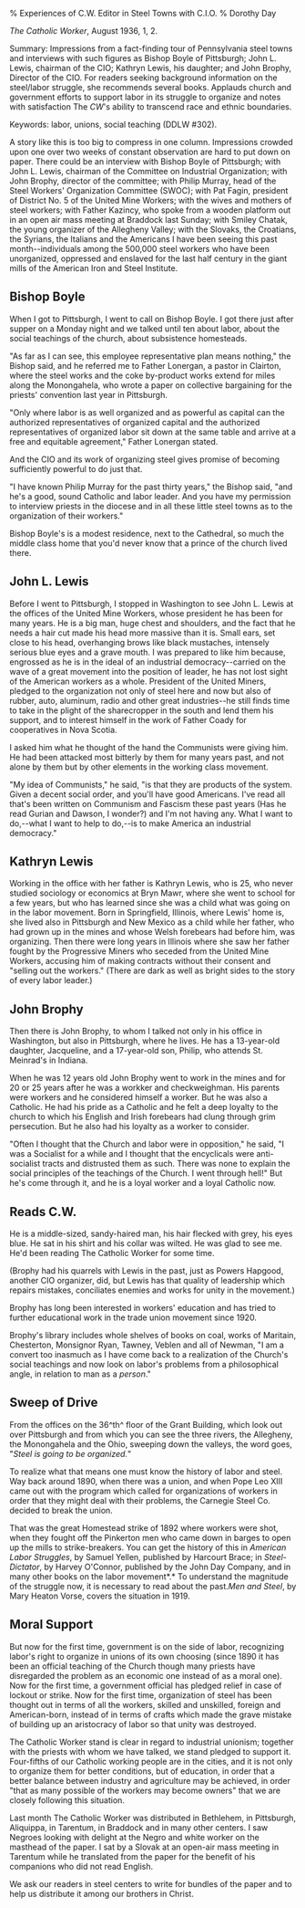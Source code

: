 % Experiences of C.W. Editor in Steel Towns with C.I.O.
% Dorothy Day

*The Catholic Worker*, August 1936, 1, 2.

Summary: Impressions from a fact-finding tour of Pennsylvania steel
towns and interviews with such figures as Bishop Boyle of Pittsburgh;
John L. Lewis, chairman of the CIO; Kathryn Lewis, his daughter; and
John Brophy, Director of the CIO. For readers seeking background
information on the steel/labor struggle, she recommends several books.
Applauds church and government efforts to support labor in its struggle
to organize and notes with satisfaction The *CW*'s ability to transcend
race and ethnic boundaries.

Keywords: labor, unions, social teaching (DDLW \#302).

A story like this is too big to compress in one column. Impressions
crowded upon one over two weeks of constant observation are hard to put
down on paper. There could be an interview with Bishop Boyle of
Pittsburgh; with John L. Lewis, chairman of the Committee on Industrial
Organization; with John Brophy, director of the committee; with Philip
Murray, head of the Steel Workers' Organization Committee (SWOC); with
Pat Fagin, president of District No. 5 of the United Mine Workers; with
the wives and mothers of steel workers; with Father Kazincy, who spoke
from a wooden platform out in an open air mass meeting at Braddock last
Sunday; with Smiley Chatak, the young organizer of the Allegheny Valley;
with the Slovaks, the Croatians, the Syrians, the Italians and the
Americans I have been seeing this past month--individuals among the
500,000 steel workers who have been unorganized, oppressed and enslaved
for the last half century in the giant mills of the American Iron and
Steel Institute.

Bishop Boyle
------------

When I got to Pittsburgh, I went to call on Bishop Boyle. I got there
just after supper on a Monday night and we talked until ten about labor,
about the social teachings of the church, about subsistence homesteads.

"As far as I can see, this employee representative plan means nothing,"
the Bishop said, and he referred me to Father Lonergan, a pastor in
Clairton, where the steel works and the coke by-product works extend for
miles along the Monongahela, who wrote a paper on collective bargaining
for the priests' convention last year in Pittsburgh.

"Only where labor is as well organized and as powerful as capital can
the authorized representatives of organized capital and the authorized
representatives of organized labor sit down at the same table and arrive
at a free and equitable agreement," Father Lonergan stated.

And the CIO and its work of organizing steel gives promise of becoming
sufficiently powerful to do just that.

"I have known Philip Murray for the past thirty years," the Bishop said,
"and he's a good, sound Catholic and labor leader. And you have my
permission to interview priests in the diocese and in all these little
steel towns as to the organization of their workers."

Bishop Boyle's is a modest residence, next to the Cathedral, so much the
middle class home that you'd never know that a prince of the church
lived there.

John L. Lewis
-------------

Before I went to Pittsburgh, I stopped in Washington to see John L.
Lewis at the offices of the United Mine Workers, whose president he has
been for many years. He is a big man, huge chest and shoulders, and the
fact that he needs a hair cut made his head more massive than it is.
Small ears, set close to his head, overhanging brows like black
mustaches, intensely serious blue eyes and a grave mouth. I was prepared
to like him because, engrossed as he is in the ideal of an industrial
democracy--carried on the wave of a great movement into the position of
leader, he has not lost sight of the American workers as a whole.
President of the United Miners, pledged to the organization not only of
steel here and now but also of rubber, auto, aluminum, radio and other
great industries--he still finds time to take in the plight of the
sharecropper in the south and lend them his support, and to interest
himself in the work of Father Coady for cooperatives in Nova Scotia.

I asked him what he thought of the hand the Communists were giving him.
He had been attacked most bitterly by them for many years past, and not
alone by them but by other elements in the working class movement.

"My idea of Communists," he said, "is that they are products of the
system. Given a decent social order, and you'll have good Americans.
I've read all that's been written on Communism and Fascism these past
years (Has he read Gurian and Dawson, I wonder?) and I'm not having any.
What I want to do,--what I want to help to do,--is to make America an
industrial democracy."

Kathryn Lewis
-------------

Working in the office with her father is Kathryn Lewis, who is 25, who
never studied sociology or economics at Bryn Mawr, where she went to
school for a few years, but who has learned since she was a child what
was going on in the labor movement. Born in Springfield, Illinois, where
Lewis' home is, she lived also in Pittsburgh and New Mexico as a child
while her father, who had grown up in the mines and whose Welsh
forebears had before him, was organizing. Then there were long years in
Illinois where she saw her father fought by the Progressive Miners who
seceded from the United Mine Workers, accusing him of making contracts
without their consent and "selling out the workers." (There are dark as
well as bright sides to the story of every labor leader.)

John Brophy
-----------

Then there is John Brophy, to whom I talked not only in his office in
Washington, but also in Pittsburgh, where he lives. He has a 13-year-old
daughter, Jacqueline, and a 17-year-old son, Philip, who attends St.
Meinrad's in Indiana.

When he was 12 years old John Brophy went to work in the mines and for
20 or 25 years after he was a workker and checkweighman. His parents
were workers and he considered himself a worker. But he was also a
Catholic. He had his pride as a Catholic and he felt a deep loyalty to
the church to which his English and Irish forebears had clung through
grim persecution. But he also had his loyalty as a worker to consider.

"Often I thought that the Church and labor were in opposition," he said,
"I was a Socialist for a while and I thought that the encyclicals were
anti-socialist tracts and distrusted them as such. There was none to
explain the social principles of the teachings of the Church. I went
through hell!" But he's come through it, and he is a loyal worker and a
loyal Catholic now.

Reads C.W.
----------

He is a middle-sized, sandy-haired man, his hair flecked with grey, his
eyes blue. He sat in his shirt and his collar was wilted. He was glad to
see me. He'd been reading The Catholic Worker for some time.

(Brophy had his quarrels with Lewis in the past, just as Powers Hapgood,
another CIO organizer, did, but Lewis has that quality of leadership
which repairs mistakes, conciliates enemies and works for unity in the
movement.)

Brophy has long been interested in workers' education and has tried to
further educational work in the trade union movement since 1920.

Brophy's library includes whole shelves of books on coal, works of
Maritain, Chesterton, Monsignor Ryan, Tawney, Veblen and all of Newman,
"I am a convert too inasmuch as I have come back to a realization of the
Church's social teachings and now look on labor's problems from a
philosophical angle, in relation to man as a *person*."

Sweep of Drive
--------------

From the offices on the 36^th^ floor of the Grant Building, which look
out over Pittsburgh and from which you can see the three rivers, the
Allegheny, the Monongahela and the Ohio, sweeping down the valleys, the
word goes, "*Steel is going to be organized.*"

To realize what that means one must know the history of labor and steel.
Way back around 1890, when there was a union, and when Pope Leo XIII
came out with the program which called for organizations of workers in
order that they might deal with their problems, the Carnegie Steel Co.
decided to break the union.

That was the great Homestead strike of 1892 where workers were shot,
when they fought off the Pinkerton men who came down in barges to open
up the mills to strike-breakers. You can get the history of this in
*American Labor Struggles*, by Samuel Yellen, published by Harcourt
Brace; in *Steel-Dictator*, by Harvey O'Connor, published by the John
Day Company, and in many other books on the labor movement*.* To
understand the magnitude of the struggle now, it is necessary to read
about the past.*Men and Steel*, by Mary Heaton Vorse, covers the
situation in 1919.

Moral Support
-------------

But now for the first time, government is on the side of labor,
recognizing labor's right to organize in unions of its own choosing
(since 1890 it has been an official teaching of the Church though many
priests have disregarded the problem as an economic one instead of as a
moral one). Now for the first time, a government official has pledged
relief in case of lockout or strike. Now for the first time,
organization of steel has been thought out in terms of all the workers,
skilled and unskilled, foreign and American-born, instead of in terms of
crafts which made the grave mistake of building up an aristocracy of
labor so that unity was destroyed.

The Catholic Worker stand is clear in regard to industrial unionism;
together with the priests with whom we have talked, we stand pledged to
support it. Four-fifths of our Catholic working people are in the
cities, and it is not only to organize them for better conditions, but
of education, in order that a better balance between industry and
agriculture may be achieved, in order "that as many possible of the
workers may become owners" that we are closely following this situation.

Last month The Catholic Worker was distributed in Bethlehem, in
Pittsburgh, Aliquippa, in Tarentum, in Braddock and in many other
centers. I saw Negroes looking with delight at the Negro and white
worker on the masthead of the paper. I sat by a Slovak at an open-air
mass meeting in Tarentum while he translated from the paper for the
benefit of his companions who did not read English.

We ask our readers in steel centers to write for bundles of the paper
and to help us distribute it among our brothers in Christ.

